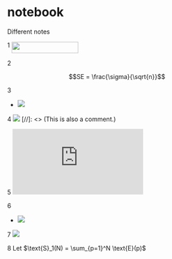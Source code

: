 # notebook
Different notes

1
<img src="/tex/a3da370338f2dd75becd835bb85d6a44.svg?invert_in_darkmode&sanitize=true" align=middle width=153.61516665pt height=26.48417309999999pt/>

2
```math
SE = \frac{\sigma}{\sqrt{n}}
```

3
- <img src="https://latex.codecogs.com/svg.latex?\int&space;f(x)dx=F(x)&plus;C&plus;\frac{1}{x}" /> 

4
![](https://latex.codecogs.com/svg.latex?\int&space;f(x)dx=F(x)&plus;C)
[//]: <> (This is also a comment.)

5
![](https://latex.codecogs.com/svg.latex?y%3Dx%5E2)

6
- <img src="https://latex.codecogs.com/gif.latex?s=\text { sensor reading }  " /> 

7
<img src="https://latex.codecogs.com/gif.latex?s=\text { sensor reading }  " /> 

8
Let $\text{S}_1(N) = \sum_{p=1}^N \text{E}(p)$
